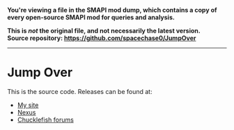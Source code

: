 **You're viewing a file in the SMAPI mod dump, which contains a copy of every open-source SMAPI mod
for queries and analysis.**

**This is _not_ the original file, and not necessarily the latest version.**  
**Source repository: https://github.com/spacechase0/JumpOver**

----

# Jump Over
This is the source code. Releases can be found at:
* [My site](http://spacechase0.com/mods/stardew-valley/jump-over/)
* [Nexus](http://www.nexusmods.com/stardewvalley/mods/1844/?)
* [Chucklefish forums](http://community.playstarbound.com/resources/jump-over/5190/)
